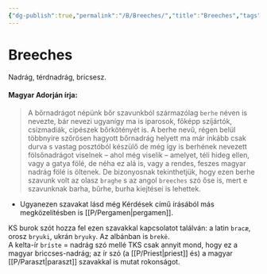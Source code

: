 ```yaml
---
{"dg-publish":true,"permalink":"/B/Breeches/","title":"Breeches","tags":["dg_uploaded"],"created":"2023-11-29T02:20","updated":"2023-11-29T02:20"}
---
```



# Breeches

Nadrág, térdnadrág, bricsesz.  

#### Magyar Adorján írja:  

> A bőrnadrágot népünk bőr szavunkból származólag `berhe` néven is nevezte, bár nevezi ugyanígy ma is iparosok, főképp szíjártók, csizmadiák, cipészek bőrkötényét is. A berhe nevű, régen belül többnyire szőrösen hagyott bőrnadrág helyett ma már inkább csak durva s vastag posztóból készülő de még így is berhének nevezett fölsőnadrágot viselnek – ahol még viselik – amelyet, téli hideg ellen, vagy a gatya fölé, de néha ez alá is, vagy a rendes, feszes magyar nadrág fölé is öltenek. De bizonyosnak tekinthetjük, hogy ezen berhe szavunk volt az olasz `braghe` s az angol `breeches` szó őse is, mert e szavunknak barha, bűrhe, burha kiejtései is lehettek.  
- Ugyanezen szavakat lásd még Kérdések című írásából más megközelítésben is [[P/Pergamen\|pergamen]].  

KS burok szót hozza fel ezen szavakkal kapcsolatot találván: a latin `bracæ`, orosz `bryuki`, ukrán `bryuky`. Az albánban is `brekë`.  
A kelta-ír `bríste` = nadrág szó mellé TKS csak annyit mond, hogy ez a magyar briccses-nadrág; az ír szó (a [[P/Priest\|priest]] és) a magyar [[P/Paraszt\|paraszt]] szavakkal is mutat rokonságot.  